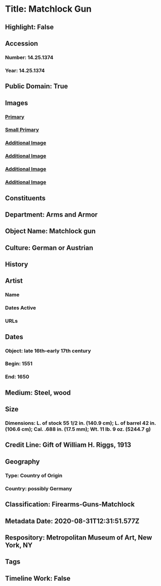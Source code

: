 # Title: Matchlock Gun
## Highlight: False
## Accession
### Number: 14.25.1374
### Year: 14.25.1374
## Public Domain: True
## Images
### [Primary](https://images.metmuseum.org/CRDImages/aa/original/sfeahCR14-25-1374s1.jpg)
### [Small Primary](https://images.metmuseum.org/CRDImages/aa/web-large/sfeahCR14-25-1374s1.jpg)
### [Additional Image](https://images.metmuseum.org/CRDImages/aa/original/sfeahCR14-25-1374s1d2.jpg)
### [Additional Image](https://images.metmuseum.org/CRDImages/aa/original/sfeahCR14-25-1374s2d1.jpg)
### [Additional Image](https://images.metmuseum.org/CRDImages/aa/original/sfeahCR14-25-1374s3d1.jpg)
### [Additional Image](https://images.metmuseum.org/CRDImages/aa/original/sfeahCR14-25-1374s4d1.jpg)
## Constituents
## Department: Arms and Armor
## Object Name: Matchlock gun
## Culture: German or Austrian
## History
## Artist
### Name
### Dates Active
### URLs
## Dates
### Object: late 16th–early 17th century
### Begin: 1551
### End: 1650
## Medium: Steel, wood
## Size
### Dimensions: L. of stock 55 1/2 in. (140.9 cm); L. of barrel 42 in. (106.6 cm); Cal. .688 in. (17.5 mm);  Wt. 11 lb. 9 oz. (5244.7 g)
## Credit Line: Gift of William H. Riggs, 1913
## Geography
### Type: Country of Origin
### Country: possibly Germany
## Classification: Firearms-Guns-Matchlock
## Metadata Date: 2020-08-31T12:31:51.577Z
## Respository: Metropolitan Museum of Art, New York, NY
## Tags
## Timeline Work: False
